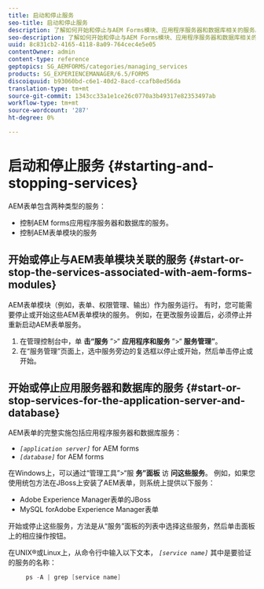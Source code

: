 ```yaml
---
title: 启动和停止服务
seo-title: 启动和停止服务
description: 了解如何开始和停止与AEM Forms模块、应用程序服务器和数据库相关的服务。
seo-description: 了解如何开始和停止与AEM Forms模块、应用程序服务器和数据库相关的服务。
uuid: 8c831cb2-4165-4118-8a09-764cec4e5e05
contentOwner: admin
content-type: reference
geptopics: SG_AEMFORMS/categories/managing_services
products: SG_EXPERIENCEMANAGER/6.5/FORMS
discoiquuid: b93060bd-c6e1-40d2-8acd-ccafb8ed56da
translation-type: tm+mt
source-git-commit: 1343cc33a1e1ce26c0770a3b49317e82353497ab
workflow-type: tm+mt
source-wordcount: '287'
ht-degree: 0%

---
```



# 启动和停止服务 {#starting-and-stopping-services}

AEM表单包含两种类型的服务：

* 控制AEM forms应用程序服务器和数据库的服务。
* 控制AEM表单模块的服务

## 开始或停止与AEM表单模块关联的服务 {#start-or-stop-the-services-associated-with-aem-forms-modules}

AEM表单模块（例如，表单、权限管理、输出）作为服务运行。 有时，您可能需要停止或开始这些AEM表单模块的服务。 例如，在更改服务设置后，必须停止并重新启动AEM表单服务。

1. 在管理控制台中，单 **击“服务** ”>“ **应用程序和服务** ”>“ **服务管理”**。
1. 在“服务管理”页面上，选中服务旁边的复选框以停止或开始，然后单击停止或开始。

## 开始或停止应用服务器和数据库的服务 {#start-or-stop-services-for-the-application-server-and-database}

AEM表单的完整实施包括应用程序服务器和数据库服务：

* *`[application server]`* for AEM forms
* *`[database]`* for AEM forms

在Windows上，可以通过“管理工具”>“服 **务”面板** 访 **问这些服务**。 例如，如果您使用统包方法在JBoss上安装了AEM表单，则系统上提供以下服务：

* Adobe Experience Manager表单的JBoss
* MySQL forAdobe Experience Manager表单

开始或停止这些服务，方法是从“服务”面板的列表中选择这些服务，然后单击面板上的相应操作按钮。

在UNIX®或Linux上，从命令行中输入以下文本， *`[service name]`* 其中是要验证的服务的名称：

```java
     ps -A | grep [service name]
```

